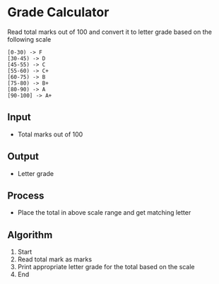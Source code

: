 # Grade Calculator
Read total marks out of 100 and convert it to letter grade based on the following scale

    [0-30) -> F
    [30-45) -> D
    [45-55) -> C
    [55-60) -> C+
    [60-75) -> B
    [75-80) -> B+
    [80-90) -> A
    [90-100] -> A+

## Input
- Total marks out of 100
## Output
- Letter grade
## Process
- Place the total in above scale range and get matching letter
## Algorithm
1. Start
1. Read total mark as marks
3. Print appropriate letter grade for the total based on the scale
4. End
